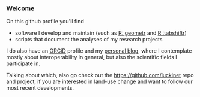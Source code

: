 ### Welcome

On this github profile you'll find 

- software I develop and maintain (such as [R::geometr](https://github.com/EhrmannS/geometr) and [R::tabshiftr](https://github.com/luckinet/tabshiftr))
- scripts that document the analyses of my research projects

I do also have an [ORCiD](https://orcid.org/0000-0002-2958-0796
) profile and my [personal blog](https:www.steffen-ehrmann.de), where I contemplate mostly about interoperability in general, but also the scientific fields I participate in.

Talking about which, also go check out the https://github.com/luckinet repo and project, if you are interested in land-use change and want to follow our most recent developments.
